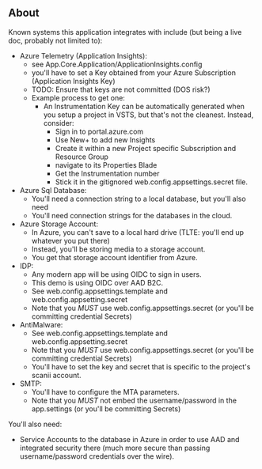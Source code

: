 ## About ##

Known systems this application integrates with include (but being a live doc, probably not limited to):

* Azure Telemetry (Application Insights):
  * see App.Core.Application/ApplicationInsights.config 
  * you'll have to set a Key obtained from your Azure Subscription (Application Insights Key)
  * TODO: Ensure that keys are not committed (DOS risk?)
  * Example process to get one:
    *  An Instrumentation Key can be automatically generated when you setup a project in VSTS, but that's not the cleanest. Instead, consider:
       * Sign in to portal.azure.com
       * Use New+ to add new Insights
       * Create it within a new Project specific Subscription and Resource Group
       * navigate to its Properties Blade
       * Get the Instrumentation number
       * Stick it in the gitignored web.config.appsettings.secret file.	   
* Azure Sql Database:
  * You'll need a connection string to a local database, but you'll also need
  * You'll need connection strings for the databases in the cloud.
* Azure Storage Account:
  * In Azure, you can't save to a local hard drive (TLTE: you'll end up whatever you put there)
  * Instead, you'll be storing media to a storage account.
  * You get that storage account identifier from Azure.
* IDP:
  * Any modern app will be using OIDC to sign in users.
  * This demo is using OIDC over AAD B2C.
  * See web.config.appsettings.template and web.config.appsetting.secret
  * Note that you *MUST* use web.config.appsettings.secret (or you'll be committing credential Secrets)
* AntiMalware:
  * See web.config.appsettings.template and web.config.appsetting.secret
  * Note that you *MUST* use web.config.appsettings.secret (or you'll be committing credential Secrets)
  * You'll have to set the key and secret that is specific to the project's scanii account.
* SMTP:
  * You'll have to configure the MTA parameters.
  * Note that you *MUST* not embed the username/password in the app.settings (or you'll be committing Secrets)

  
You'll also need:
* Service Accounts to the database in Azure in order to use AAD and integrated security there 
(much more secure than passing username/password credentials over the wire).
